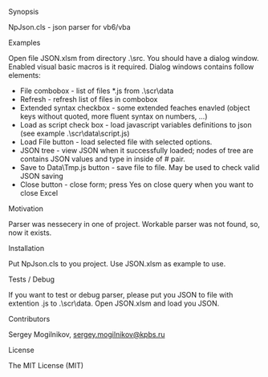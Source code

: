 Synopsis

NpJson.cls - json parser for vb6/vba

Examples

Open file JSON.xlsm from directory .\src. You should have a dialog window. Enabled visual basic macros is it required.
Dialog windows contains follow elements:
  * File combobox - list of files *.js from .\scr\data
  * Refresh - refresh list of files in combobox
  * Extended syntax checkbox - some extended feaches enavled (object keys without quoted, more fluent syntax on numbers, ...)
  * Load as script check box - load javascript variables definitions to json (see example .\scr\data\script.js)
  * Load File button - load selected file with selected options.
  * JSON tree - view JSON when it successfully loaded; nodes of tree are contains JSON values and type in inside of # pair.
  * Save to Data\Tmp.js button - save file to file. May be used to check valid JSON saving
  * Close button - close form; press Yes on close query when you want to close Excel

Motivation

Parser was nessecery in one of project. Workable parser was not found, so, now it exists.

Installation

Put NpJson.cls to you project. Use JSON.xlsm as example to use.

Tests / Debug

If you want to test or debug parser, please put you JSON to file with extention .js to .\scr\data. Open JSON.xlsm and load you JSON.

Contributors

Sergey Mogilnikov, sergey.mogilnikov@kpbs.ru

License

The MIT License (MIT)
